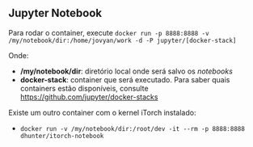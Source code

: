 ## Jupyter Notebook

Para rodar o container, execute
`docker run -p 8888:8888 -v /my/notebook/dir:/home/jovyan/work -d -P jupyter/[docker-stack]`

Onde:
- **/my/notebook/dir**: diretório local onde será salvo os *notebooks*
- **docker-stack**: container que será executado. Para saber quais containers estão disponíveis, consulte https://github.com/jupyter/docker-stacks

Existe um outro container com o kernel iTorch instalado:
- `docker run -v /my/notebook/dir:/root/dev -it --rm -p 8888:8888 dhunter/itorch-notebook`

